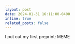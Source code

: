 ```yaml
---
layout: post
date: 2024-01-31 16:11:00-0400
inline: true
related_posts: false
---
```


I put out my first preprint: MEME